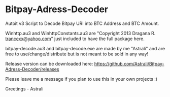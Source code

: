 # Bitpay-Adress-Decoder
Autoit v3 Script to Decode Bitpay URI into BTC Address and BTC Amount.


Winhttp.au3 and WinhttpConstants.au3 are
"Copyright 2013 Dragana R. <trancexx@yahoo.com>"
just included to have the full package here.


bitpay-decode.au3 and bitpay-decode.exe are made by me 
"Astrali" 
and are free to use/change/distribute but is not meant to be sold in any way!

Release version can be downloaded here:
https://github.com/Astrali/Bitpay-Adress-Decoder/releases

Please leave me a message if you plan to use this in your own projects :)

Greetings - Astrali

